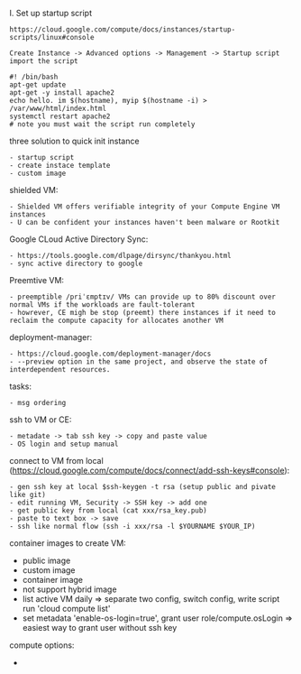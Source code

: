 I. Set up startup script

    https://cloud.google.com/compute/docs/instances/startup-scripts/linux#console
        
    Create Instance -> Advanced options -> Management -> Startup script
    import the script

    #! /bin/bash
    apt-get update
    apt-get -y install apache2
    echo hello. im $(hostname), myip $(hostname -i) > /var/www/html/index.html
    systemctl restart apache2
    # note you must wait the script run completely

three solution to quick init instance

    - startup script
    - create instace template
    - custom image

shielded VM:

    - Shielded VM offers verifiable integrity of your Compute Engine VM instances
    - U can be confident your instances haven't been malware or Rootkit

Google CLoud Active Directory Sync:

    - https://tools.google.com/dlpage/dirsync/thankyou.html
    - sync active directory to google

Preemtive VM:

    - preemptible /priˈɛmptɪv/ VMs can provide up to 80% discount over normal VMs if the workloads are fault-tolerant
    - howrever, CE migh be stop (preemt) there instances if it need to reclaim the compute capacity for allocates another VM

deployment-manager:

    - https://cloud.google.com/deployment-manager/docs
    - --preview option in the same project, and observe the state of interdependent resources.
   
tasks:
    
    - msg ordering

ssh to VM or CE:

    - metadate -> tab ssh key -> copy and paste value
    - OS login and setup manual

connect to VM from local (https://cloud.google.com/compute/docs/connect/add-ssh-keys#console):
    
    - gen ssh key at local $ssh-keygen -t rsa (setup public and pivate like git)
    - edit running VM, Security -> SSH key -> add one
    - get public key from local (cat xxx/rsa_key.pub)
    - paste to text box -> save
    - ssh like normal flow (ssh -i xxx/rsa -l $YOURNAME $YOUR_IP)

container images to create VM:

  - public image
  - custom image
  - container image
  - not support hybrid image
  - list active VM daily => separate two config, switch config, write script run 'cloud compute list'
  - set metadata 'enable-os-login=true', grant user role/compute.osLogin => easiest way to grant user without ssh key

compute options:

  -  
